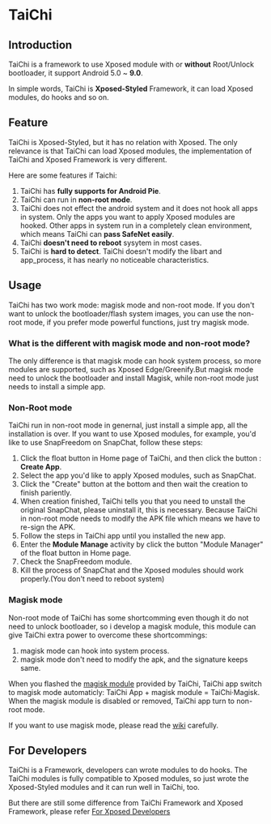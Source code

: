# TaiChi

## Introduction 

TaiChi is a framework to use Xposed module with or **without** Root/Unlock bootloader, it support Android 5.0 ~ **9.0**.

In simple words, TaiChi is **Xposed-Styled** Framework, it can load Xposed modules, do hooks and so on.

## Feature

TaiChi is Xposed-Styled, but it has no relation with Xposed. The only relevance is that TaiChi can load Xposed modules, the implementation of TaiChi and Xposed Framework is very different.

Here are some features if Taichi:

1. TaiChi has **fully supports for Android Pie**.
2. TaiChi can run in **non-root mode**.
3. TaiChi does not effect the android system and it does not hook all apps in system. Only the apps you want to apply Xposed modules are hooked. Other apps in system run in a completely clean environment, which means TaiChi can **pass SafeNet easily**.
4. TaiChi **doesn't need to reboot** sysytem in most cases.
5. TaiChi is **hard to detect**. TaiChi doesn't modify the libart and app_process, it has nearly no noticeable characteristics.

## Usage

TaiChi has two work mode: magisk mode and non-root mode. If you don't want to unlock the bootloader/flash system images, you can use the non-root mode, if you prefer mode powerful functions, just try magisk mode.

### What is the different with magisk mode and non-root mode?

The only difference is that magisk mode can hook system process, so more modules are supported, such as Xposed Edge/Greenify.But magisk mode need to unlock the bootloader and install Magisk, while non-root mode just needs to install a simple app.

### Non-Root mode

TaiChi run in non-root mode in genernal, just install a simple app, all the installation is over. If you want to use Xposed modules, for example, you'd like to use SnapFreedom on SnapChat, follow these steps:

1. Click the float button in Home page of TaiChi, and then click the button : **Create App**.
2. Select the app you'd like to apply Xposed modules, such as SnapChat.
3. Click the "Create" button at the bottom and then wait the creation to finish pariently.
4. When creation finished, TaiChi tells you that you need to unstall the original SnapChat, please uninstall it, this is necessary. Because TaiChi in non-root mode needs to modify the APK file which means we have to re-sign the APK.
5. Follow the steps in TaiChi app until you installed the new app.
6. Enter the **Module Manage** activity by click the button "Module Manager" of the float button in Home page.
7. Check the SnapFreedom module.
8. Kill the process of SnapChat and the Xposed modules should work properly.(You don't need to reboot system)

### Magisk mode

Non-root mode of TaiChi has some shortcomming even though it do not need to unlock bootloader, so i develop a magisk module, this module can give TaiChi extra power to overcome these shortcommings:

1. magisk mode can hook into system process.
2. magisk mode don't need to modify the apk, and the signature keeps same.

When you flashed the [magisk module](https://github.com/tiann/TaiChi-Magisk) provided by TaiChi, TaiChi app switch to magisk mode automaticly: TaiChi App + magisk module = TaiChi·Magisk. When the magisk module is disabled or removed, TaiChi app turn to non-root mode.

If you want to use magisk mode, please read the [wiki](https://github.com/tiann/Tai-Chi/wiki/taichi-magisk-beta) carefully.

## For Developers 

TaiChi is a Framework, developers can wrote modules to do hooks. The TaiChi modules is fully compatible to Xposed modules, so just wrote the Xposed-Styled modules and it can run well in TaiChi, too.

But there are still some difference from TaiChi Framework and Xposed Framework, please refer [For Xposed Developers](https://github.com/tiann/Tai-Chi/wiki/For-Xposed-developer)
